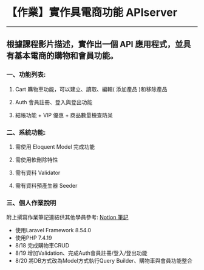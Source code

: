 # 【作業】實作具電商功能 APIserver 
***
## 根據課程影片描述，實作出一個 API 應用程式，並具有基本電商的購物和會員功能。

### 一、功能列表:

1. Cart 購物車功能，可以建立、讀取、編輯( 添加產品 )和移除產品

2. Auth 會員註冊、登入與登出功能

3. 結帳功能 + VIP 優惠 + 商品數量檢查防呆



### 二、系統功能:

1. 需使用 Eloquent Model 完成功能

2. 需使用軟刪除特性

3. 需有資料 Validator

4. 需有資料預產生器 Seeder



### 三、個人作業說明
附上撰寫作業筆記連結供其他學員參考: [Notion 筆記](https://acute-beam-7c6.notion.site/APIsever-0bbcf94cbb4e44d5b3744220ed855752) 

* 使用Laravel Framework 8.54.0 
* 使用PHP 7.4.19
* 8/18 完成購物車CRUD
* 8/19 增加Validation、完成Auth會員註冊/登入/登出功能
* 8/20 將DB方式改為Model方式執行Query Builder、購物車與會員功能整合


